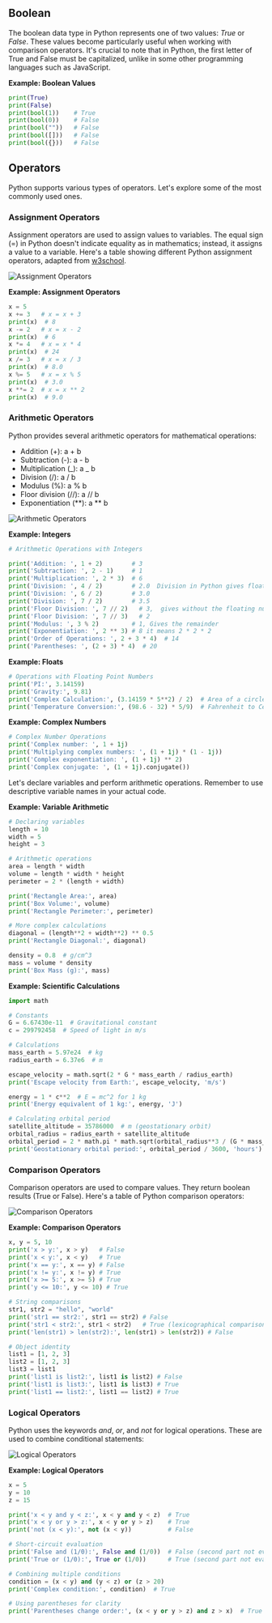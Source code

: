 ## Boolean

The boolean data type in Python represents one of two values: _True_ or _False_. These values become particularly useful when working with comparison operators. It's crucial to note that in Python, the first letter of True and False must be capitalized, unlike in some other programming languages such as JavaScript.

**Example: Boolean Values**

```py
print(True)
print(False)
print(bool(1))    # True
print(bool(0))    # False
print(bool(""))   # False
print(bool([]))   # False
print(bool({}))   # False
```

## Operators

Python supports various types of operators. Let's explore some of the most commonly used ones.

### Assignment Operators

Assignment operators are used to assign values to variables. The equal sign (=) in Python doesn't indicate equality as in mathematics; instead, it assigns a value to a variable. Here's a table showing different Python assignment operators, adapted from [w3school](https://www.w3schools.com/python/python_operators.asp).

![Assignment Operators](./images/assignment_operators.png)

**Example: Assignment Operators**

```py
x = 5
x += 3   # x = x + 3
print(x)  # 8
x -= 2   # x = x - 2
print(x)  # 6
x *= 4   # x = x * 4
print(x)  # 24
x /= 3   # x = x / 3
print(x)  # 8.0
x %= 5   # x = x % 5
print(x)  # 3.0
x **= 2  # x = x ** 2
print(x)  # 9.0
```

### Arithmetic Operators

Python provides several arithmetic operators for mathematical operations:

- Addition (+): a + b
- Subtraction (-): a - b
- Multiplication (_): a _ b
- Division (/): a / b
- Modulus (%): a % b
- Floor division (//): a // b
- Exponentiation (**): a ** b

![Arithmetic Operators](./images/arithmetic_operators.png)

**Example: Integers**

```py
# Arithmetic Operations with Integers

print('Addition: ', 1 + 2)        # 3
print('Subtraction: ', 2 - 1)     # 1
print('Multiplication: ', 2 * 3)  # 6
print('Division: ', 4 / 2)        # 2.0  Division in Python gives floating number
print('Division: ', 6 / 2)        # 3.0
print('Division: ', 7 / 2)        # 3.5
print('Floor Division: ', 7 // 2)   # 3,  gives without the floating number or without the remaining
print('Floor Division: ', 7 // 3)   # 2
print('Modulus: ', 3 % 2)         # 1, Gives the remainder
print('Exponentiation: ', 2 ** 3) # 8 it means 2 * 2 * 2
print('Order of Operations: ', 2 + 3 * 4)  # 14
print('Parentheses: ', (2 + 3) * 4)  # 20
```

**Example: Floats**

```py
# Operations with Floating Point Numbers
print('PI:', 3.14159)
print('Gravity:', 9.81)
print('Complex Calculation:', (3.14159 * 5**2) / 2)  # Area of a circle with radius 5
print('Temperature Conversion:', (98.6 - 32) * 5/9)  # Fahrenheit to Celsius
```

**Example: Complex Numbers**

```py
# Complex Number Operations
print('Complex number: ', 1 + 1j)
print('Multiplying complex numbers: ', (1 + 1j) * (1 - 1j))
print('Complex exponentiation: ', (1 + 1j) ** 2)
print('Complex conjugate: ', (1 + 1j).conjugate())
```

Let's declare variables and perform arithmetic operations. Remember to use descriptive variable names in your actual code.

**Example: Variable Arithmetic**

```python
# Declaring variables
length = 10
width = 5
height = 3

# Arithmetic operations
area = length * width
volume = length * width * height
perimeter = 2 * (length + width)

print('Rectangle Area:', area)
print('Box Volume:', volume)
print('Rectangle Perimeter:', perimeter)

# More complex calculations
diagonal = (length**2 + width**2) ** 0.5
print('Rectangle Diagonal:', diagonal)

density = 0.8  # g/cm^3
mass = volume * density
print('Box Mass (g):', mass)
```

**Example: Scientific Calculations**

```py
import math

# Constants
G = 6.67430e-11  # Gravitational constant
c = 299792458  # Speed of light in m/s

# Calculations
mass_earth = 5.97e24  # kg
radius_earth = 6.37e6  # m

escape_velocity = math.sqrt(2 * G * mass_earth / radius_earth)
print('Escape velocity from Earth:', escape_velocity, 'm/s')

energy = 1 * c**2  # E = mc^2 for 1 kg
print('Energy equivalent of 1 kg:', energy, 'J')

# Calculating orbital period
satellite_altitude = 35786000  # m (geostationary orbit)
orbital_radius = radius_earth + satellite_altitude
orbital_period = 2 * math.pi * math.sqrt(orbital_radius**3 / (G * mass_earth))
print('Geostationary orbital period:', orbital_period / 3600, 'hours')
```

### Comparison Operators

Comparison operators are used to compare values. They return boolean results (True or False). Here's a table of Python comparison operators:

![Comparison Operators](./images/comparison_operators.png)

**Example: Comparison Operators**

```py
x, y = 5, 10
print('x > y:', x > y)   # False
print('x < y:', x < y)   # True
print('x == y:', x == y) # False
print('x != y:', x != y) # True
print('x >= 5:', x >= 5) # True
print('y <= 10:', y <= 10) # True

# String comparisons
str1, str2 = "hello", "world"
print('str1 == str2:', str1 == str2) # False
print('str1 < str2:', str1 < str2)   # True (lexicographical comparison)
print('len(str1) > len(str2):', len(str1) > len(str2)) # False

# Object identity
list1 = [1, 2, 3]
list2 = [1, 2, 3]
list3 = list1
print('list1 is list2:', list1 is list2) # False
print('list1 is list3:', list1 is list3) # True
print('list1 == list2:', list1 == list2) # True
```

### Logical Operators

Python uses the keywords _and_, _or_, and _not_ for logical operations. These are used to combine conditional statements:

![Logical Operators](./images/logical_operators.png)

**Example: Logical Operators**

```py
x = 5
y = 10
z = 15

print('x < y and y < z:', x < y and y < z)  # True
print('x < y or y > z:', x < y or y > z)    # True
print('not (x < y):', not (x < y))          # False

# Short-circuit evaluation
print('False and (1/0):', False and (1/0))  # False (second part not evaluated)
print('True or (1/0):', True or (1/0))      # True (second part not evaluated)

# Combining multiple conditions
condition = (x < y) and (y < z) or (z > 20)
print('Complex condition:', condition)  # True

# Using parentheses for clarity
print('Parentheses change order:', (x < y or y > z) and z > x)  # True
```
